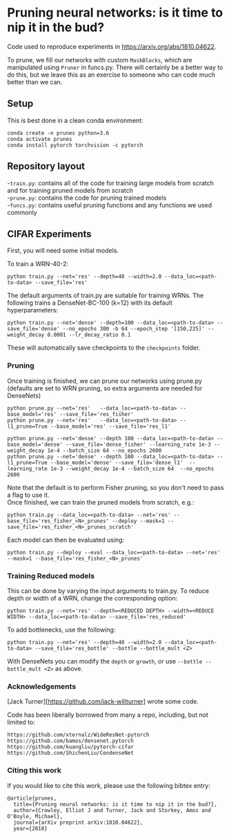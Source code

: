 # Pruning neural networks: is it time to nip it in the bud?

Code used to reproduce experiments in https://arxiv.org/abs/1810.04622.

To prune, we fill our networks with custom `MaskBlocks`, which are manipulated using `Pruner` in funcs.py. There will certainly be a better way to do this, but we leave this as an exercise to someone who can code much better than we can.
## Setup
This is best done in a clean conda environment:

```
conda create -n prunes python=3.6
conda activate prunes
conda install pytorch torchvision -c pytorch
```

## Repository layout
-`train.py`: contains all of the code for training large models from scratch and for training pruned models from scratch  
-`prune.py`: contains the code for pruning trained models   
-`funcs.py`: contains useful pruning functions and any functions we used commonly   

## CIFAR Experiments
First, you will need some initial models. 

To train a WRN-40-2:
```
python train.py --net='res' --depth=40 --width=2.0 --data_loc=<path-to-data> --save_file='res'
```

The default arguments of train.py are suitable for training WRNs. The following trains a DenseNet-BC-100 (k=12) with its default hyperparameters:

```
python train.py --net='dense' --depth=100 --data_loc=<path-to-data> --save_file='dense' --no_epochs 300 -b 64 --epoch_step '[150,225]' --weight_decay 0.0001 --lr_decay_ratio 0.1
```

These will automatically save checkpoints to the `checkpoints` folder.
 
 
 
### Pruning 
Once training is finished, we can prune our networks using prune.py (defaults are set to WRN pruning, so extra arguments are needed for DenseNets)  
```
python prune.py --net='res'   --data_loc=<path-to-data> --base_model='res' --save_file='res_fisher'
python prune.py --net='res'   --data_loc=<path-to-data> --l1_prune=True --base_model='res' --save_file='res_l1'

python prune.py --net='dense' --depth 100 --data_loc=<path-to-data> --base_model='dense' --save_file='dense_fisher' --learning_rate 1e-3 --weight_decay 1e-4 --batch_size 64 --no_epochs 2600
python prune.py --net='dense' --depth 100 --data_loc=<path-to-data> --l1_prune=True --base_model='dense' --save_file='dense_l1'  --learning_rate 1e-3 --weight_decay 1e-4 --batch_size 64  --no_epochs 2600

```
Note that the default is to perform Fisher pruning, so you don't need to pass a flag to use it.  
Once finished, we can train the pruned models from scratch, e.g.:  
```
python train.py --data_loc=<path-to-data> --net='res' --base_file='res_fisher_<N>_prunes' --deploy --mask=1 --save_file='res_fisher_<N>_prunes_scratch'
```

Each model can then be evaluated using:
```
python train.py --deploy --eval --data_loc=<path-to-data> --net='res' --mask=1 --base_file='res_fisher_<N>_prunes'
```


### Training Reduced models

This can be done by varying the input arguments to train.py. To reduce depth or width of a WRN, change the corresponding option:
```
python train.py --net='res' --depth=<REDUCED DEPTH> --width=<REDUCE WIDTH> --data_loc=<path-to-data> --save_file='res_reduced'
```

To add bottlenecks, use the following:

```
python train.py --net='res' --depth=40 --width=2.0 --data_loc=<path-to-data> --save_file='res_bottle' --bottle --bottle_mult <Z>
```

With DenseNets you can modify the `depth` or `growth`, or use `--bottle --bottle_mult <Z>` as above.


### Acknowledgements

[Jack Turner][https://github.com/jack-willturner] wrote some code.

Code has been liberally borrowed from many a repo, including, but not limited to:

```
https://github.com/xternalz/WideResNet-pytorch
https://github.com/bamos/densenet.pytorch
https://github.com/kuangliu/pytorch-cifar
https://github.com/ShichenLiu/CondenseNet
```
### Citing this work

If you would like to cite this work, please use the following bibtex entry:

```
@article{prunes,
  title={Pruning neural networks: is it time to nip it in the bud?},
  author={Crowley, Elliot J and Turner, Jack and Storkey, Amos and O'Boyle, Michael},
  journal={arXiv preprint arXiv:1810.04622},
  year={2018}
```
